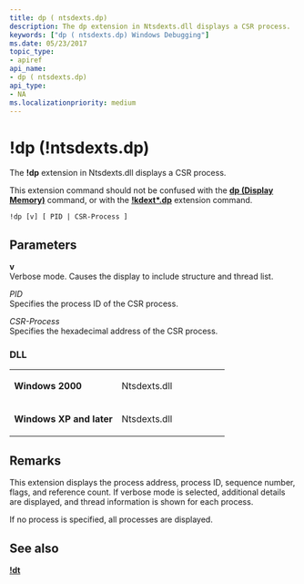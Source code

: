 ```yaml
---
title: dp ( ntsdexts.dp)
description: The dp extension in Ntsdexts.dll displays a CSR process.
keywords: ["dp ( ntsdexts.dp) Windows Debugging"]
ms.date: 05/23/2017
topic_type:
- apiref
api_name:
- dp ( ntsdexts.dp)
api_type:
- NA
ms.localizationpriority: medium
---
```


# !dp (!ntsdexts.dp)


The **!dp** extension in Ntsdexts.dll displays a CSR process.

This extension command should not be confused with the [**dp (Display Memory)**](d--da--db--dc--dd--dd--df--dp--dq--du--dw--dw--dyb--dyd--display-memor.md) command, or with the [**!kdext\*.dp**](-db---dc---dd---dp---dq---du---dw.md) extension command.

```dbgcmd
!dp [v] [ PID | CSR-Process ]
```

## <span id="ddk__ntsdexts_dp_dbg"></span><span id="DDK__NTSDEXTS_DP_DBG"></span>Parameters


<span id="_______v______"></span><span id="_______V______"></span> **v**   
Verbose mode. Causes the display to include structure and thread list.

<span id="_______PID______"></span><span id="_______pid______"></span> *PID*   
Specifies the process ID of the CSR process.

<span id="_______CSR-Process______"></span><span id="_______csr-process______"></span><span id="_______CSR-PROCESS______"></span> *CSR-Process*   
Specifies the hexadecimal address of the CSR process.

### <span id="DLL"></span><span id="dll"></span>DLL

<table>
<colgroup>
<col width="50%" />
<col width="50%" />
</colgroup>
<tbody>
<tr class="odd">
<td align="left"><p><strong>Windows 2000</strong></p></td>
<td align="left"><p>Ntsdexts.dll</p></td>
</tr>
<tr class="even">
<td align="left"><p><strong>Windows XP and later</strong></p></td>
<td align="left"><p>Ntsdexts.dll</p></td>
</tr>
</tbody>
</table>

 

## Remarks

This extension displays the process address, process ID, sequence number, flags, and reference count. If verbose mode is selected, additional details are displayed, and thread information is shown for each process.

If no process is specified, all processes are displayed.

## <span id="see_also"></span>See also


[**!dt**](-dt.md)

 

 






